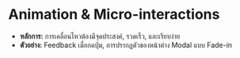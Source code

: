 # Animation & Micro-interactions

* **หลักการ:** การเคลื่อนไหวต้องมีจุดประสงค์, รวดเร็ว, และเรียบง่าย  
* **ตัวอย่าง:** Feedback เมื่อกดปุ่ม, การปรากฏตัวของหน้าต่าง Modal แบบ Fade-in